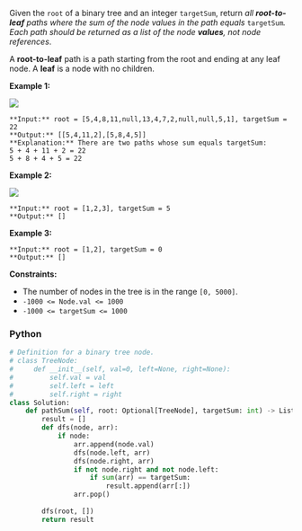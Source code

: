 Given the  `root`  of a binary tree and an integer  `targetSum`, return  _all  **root-to-leaf**  paths where the sum of the node values in the path equals_ `targetSum`_. Each path should be returned as a list of the node  **values**, not node references_.

A  **root-to-leaf**  path is a path starting from the root and ending at any leaf node. A  **leaf**  is a node with no children.

**Example 1:**

![](https://assets.leetcode.com/uploads/2021/01/18/pathsumii1.jpg)
```
**Input:** root = [5,4,8,11,null,13,4,7,2,null,null,5,1], targetSum = 22
**Output:** [[5,4,11,2],[5,8,4,5]]
**Explanation:** There are two paths whose sum equals targetSum:
5 + 4 + 11 + 2 = 22
5 + 8 + 4 + 5 = 22
```

**Example 2:**

![](https://assets.leetcode.com/uploads/2021/01/18/pathsum2.jpg)
```
**Input:** root = [1,2,3], targetSum = 5
**Output:** []
```

**Example 3:**
```
**Input:** root = [1,2], targetSum = 0
**Output:** []
```

**Constraints:**

-   The number of nodes in the tree is in the range  `[0, 5000]`.
-   `-1000 <= Node.val <= 1000`
-   `-1000 <= targetSum <= 1000`


### Python
```python
# Definition for a binary tree node.
# class TreeNode:
#     def __init__(self, val=0, left=None, right=None):
#         self.val = val
#         self.left = left
#         self.right = right
class Solution:
    def pathSum(self, root: Optional[TreeNode], targetSum: int) -> List[List[int]]:
        result = []
        def dfs(node, arr):
            if node:
                arr.append(node.val)
                dfs(node.left, arr)
                dfs(node.right, arr)
                if not node.right and not node.left:
                    if sum(arr) == targetSum:
                        result.append(arr[:])
                arr.pop()
        
        dfs(root, [])
        return result
```